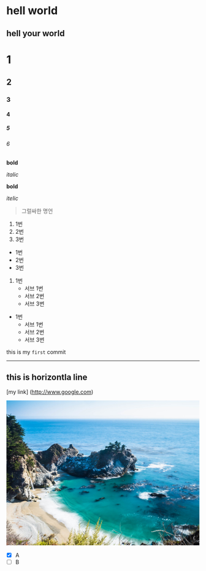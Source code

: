 # hell world
## hell your world

# 1
## 2
### 3
#### 4
##### 5
###### 6

**bold**

*italic*

__bold__

_itelic_

> 그럴싸한 명언

1. 1번
2. 2번
3. 3번

- 1번
- 2번
- 3번

1. 1번
    - 서브 1번
    - 서브 2번
    - 서브 3번

- 1번
    - 서브 1번
    - 서브 2번
    - 서브 3번

this is my `first` commit

---
this is horizontla line
---


[my link] (http://www.google.com)

![alt text](image.png)

- [x] A
- [ ] B
